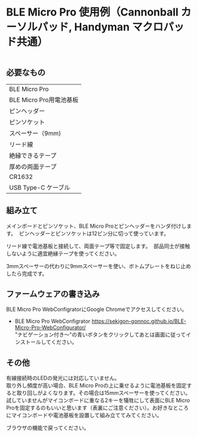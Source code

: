 # BLE Micro Pro 使用例（Cannonball カーソルパッド, Handyman マクロパッド共通）
![]()

## 必要なもの
||
|-|
|BLE Micro Pro|
|BLE Micro Pro用電池基板|
|ピンヘッダー|
|ピンソケット|
|スペーサー（9mm) 
|リード線|
|絶縁できるテープ|
|厚めの両面テープ|
|CR1632|
|USB Type-C ケーブル|

## 組み立て
メインボードとピンソケット、BLE Micro Proとピンヘッダーをハンダ付けします。
![]()
ピンヘッダーとピンソケットは12ピン分に切って使っています。

リード線で電池基板と接続して、両面テープ等で固定します。
![]()
部品同士が接触しないように適宜絶縁テープを使ってください。

3mmスペーサーの代わりに9mmスペーサーを使い、ボトムプレートをねじ止めしたら完成です。
![]()

## ファームウェアの書き込み
BLE Micro Pro WebConfigratorにGoogle Chromeでアクセスしてください。 
- BLE Micro Pro WebConfigrator https://sekigon-gonnoc.github.io/BLE-Micro-Pro-WebConfigurator/  
"ナビゲーション付き〜"の青いボタンをクリックしてあとは画面に従ってインストールしてください。

## その他
有線接続時のLEDの発光には対応していません。  
取り外し頻度が高い場合、BLE Micro Proの上に乗せるように電池基板を固定すると取り回しがよくなります。その場合は15mmスペーサーを使ってください。  
試していませんがマイコンボードに重なる2キーを犠牲にして表面にBLE Micro Proを固定するのもいいと思います（表裏にご注意ください）。お好きなところにマイコンボードや電池基板を設置して組み立ててみてください。  
   
ブラウザの機能で戻ってください。  
